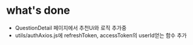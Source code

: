 # what's done
- QuestionDetail 페이지에서 추천Ui와 로직 추가중
- utils/authAxios.js에 refreshToken, accessToken의 userId얻는 함수 추가 
 